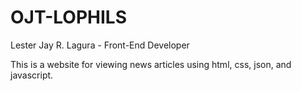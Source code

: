 # OJT-LOPHILS

Lester Jay R. Lagura - Front-End Developer

This is a website for viewing news articles using html, css, json, and javascript.
